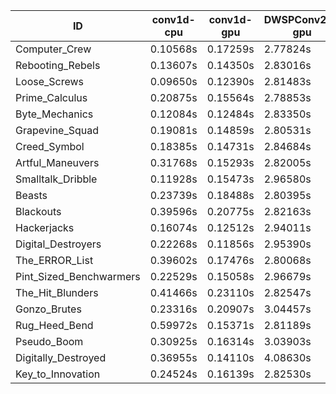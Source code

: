 |ID|conv1d-cpu|conv1d-gpu|DWSPConv2D-gpu|gemm-gpu|avg|
|-|-|-|-|-|-|
|Computer_Crew|0.10568s|0.17259s|2.77824s|1.66491s|1.18035s|
|Rebooting_Rebels|0.13607s|0.14350s|2.83016s|1.66820s|1.19448s|
|Loose_Screws|0.09650s|0.12390s|2.81483s|1.74903s|1.19606s|
|Prime_Calculus|0.20875s|0.15564s|2.78853s|1.67361s|1.20663s|
|Byte_Mechanics|0.12084s|0.12484s|2.83350s|1.74898s|1.20704s|
|Grapevine_Squad|0.19081s|0.14859s|2.80531s|1.70531s|1.21251s|
|Creed_Symbol|0.18385s|0.14731s|2.84684s|1.69249s|1.21762s|
|Artful_Maneuvers|0.31768s|0.15293s|2.82005s|1.67599s|1.24166s|
|Smalltalk_Dribble|0.11928s|0.15473s|2.96580s|1.75687s|1.24917s|
|Beasts|0.23739s|0.18488s|2.80395s|1.86440s|1.27265s|
|Blackouts|0.39596s|0.20775s|2.82163s|1.68246s|1.27695s|
|Hackerjacks|0.16074s|0.12512s|2.94011s|1.91853s|1.28613s|
|Digital_Destroyers|0.22268s|0.11856s|2.95390s|1.86570s|1.29021s|
|The_ERROR_List|0.39602s|0.17476s|2.80068s|1.86708s|1.30963s|
|Pint_Sized_Benchwarmers|0.22529s|0.15058s|2.96679s|1.91691s|1.31489s|
|The_Hit_Blunders|0.41466s|0.23110s|2.82547s|1.87370s|1.33623s|
|Gonzo_Brutes|0.23316s|0.20907s|3.04457s|1.89492s|1.34543s|
|Rug_Heed_Bend|0.59972s|0.15371s|2.81189s|1.82111s|1.34661s|
|Pseudo_Boom|0.30925s|0.16314s|3.03903s|1.96353s|1.36874s|
|Digitally_Destroyed|0.36955s|0.14110s|4.08630s|2.47428s|1.76781s|
|Key_to_Innovation|0.24524s|0.16139s|2.82530s|infs|infs|
